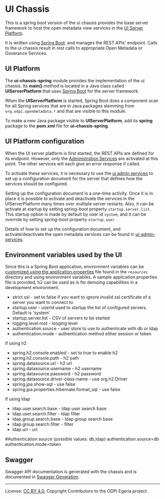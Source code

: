 <!-- SPDX-License-Identifier: Apache-2.0 -->

# UI Chassis

This is a spring boot version of the ui chassis provides the base server framework to host the open metadata view
services in the [UI Server Platform](https://egeria.odpi.org/open-metadata-publication/website/ui-server).  

It is written using [Spring Boot](https://spring.io/projects/spring-boot).
and manages the REST APIs' endpoint.  Calls to the ui chassis result in rest calls
to appropriate Open Metadata or Goverance Services.

## UI Platform

The **ui-chassis-spring** module provides the implementation of the ui chassis.
Its **main()** method is located in a Java class called
**UIServerPlatform** that uses [Spring Boot](https://spring.io/projects/spring-boot)
for the server framework.

When the **UIServerPlatform** is started, Spring Boot does a component scan for all Spring
services that are in Java packages stemming from `org.odpi.openmetadata.*`
and that are visible to this module.

To make a new Java package visible to **UIServerPlatform**, add its **spring** package
to the **pom.xml** file for **ui-chassis-spring**.

## UI Platform configuration

When the UI server platform is first started, the REST APIs
are defined for its endpoint.
However, only the [Administration Services](https://egeria.odpi.org/open-metadata-implementation/user-interfaces/ui-admin-services) are activated at this point.
The other services will each give an error response if called.

To activate these services, it is necessary to use the
[ui admin services](../../ui-admin-services)
to set up a configuration document for the server that defines
how the services should be configured.

Setting up the configuration document is a one-time activity.
Once it is in place it is possible to activate and deactivate the
services in the UIServerPlatform many times over multiple server restarts. Also, it can be activate at startup 
by setting spring-boot property  `startup.server.list`. This startup option is made by 
default by user id `system`, and it can be override by setting spring-boot property `startup.user`

Details of how to set up the configuration document, and activate/deactivate
the open metadata services can be found in [ui-admin-services](https://egeria.odpi.org/open-metadata-implementation/admin-services/Using-the-Admin-Services.md).

## Environment variables used by the UI
 
Since this is a Spring Boot application, environment variables can be
[customized using the application.properties](https://docs.spring.io/spring-boot/docs/current/reference/html/common-application-properties.html)
file found in the `resources` directory and using environment variables. A sample application.properties file is provided, h2 can be used as is for demoing capabilities in 
a development environment. 


* strict.ssl  - set to false if you want to ignore invalid ssl certificate of a server you want to connect to
* startup.user - userId used to startup the list of configured servers. Default is 'system'
* startup.server.list - CSV of servers to be started
* logging.level.root  - looging level
* authentication.source - user store to use to authenticate with db or ldap
* authentication.mode - authentication method either session or token

If using h2
* spring.h2.console.enabled - set to true to enable h2
* spring.h2.console.path - h2 path 
* spring.datasource.url - h2 url
* spring.datasource.username - h2 username
* spring.datasource.password - h2 password
* spring.datasource.driver-class-name - use org.h2.Driver
* spring.jpa.show-sql - use false
* spring.jpa.properties.hibernate.format_sql - use false

If using ldap
* ldap.user.search.base - ldap user search base
* ldap.user.search.filter - ldap filter
* ldap.group.search.base - ldap group search base
* ldap.group.search.filter - filter
* ldap.url - url

#Authentication source (possible values: db,ldap)
authentication.source=db
authentication.mode=token


## Swagger
Swagger API documentation is generated with the chassis and is documented in [Swagger Generation](../../../server-chassis/server-chassis-spring/SwaggerGeneration.md).


----
License: [CC BY 4.0](https://creativecommons.org/licenses/by/4.0/),
Copyright Contributors to the ODPi Egeria project.